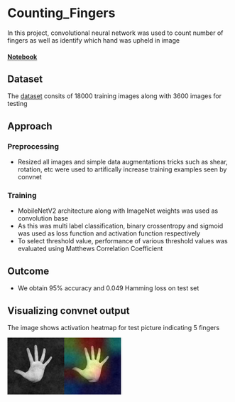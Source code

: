 # Counting_Fingers
In this project, convolutional neural network was used to count number of fingers as well as identify which hand was upheld in image
#### [Notebook](https://github.com/bhavikfirke/Counting_Fingers/blob/main/counting_fingers_github.ipynb)

	
## Dataset
The [dataset](https://www.kaggle.com/datasets/koryakinp/fingers) consits of 18000 training images along with 3600 images for testing

## Approach
### Preprocessing
- Resized all images and simple data augmentations tricks such as shear, rotation, etc were used to artifically increase training examples seen by convnet

### Training
- MobileNetV2 architecture along with ImageNet weights was used as convolution base
- As this was multi label classification, binary crossentropy and sigmoid was used as loss function and activation function respectively
- To select threshold value, performance  of various threshold values was evaluated using Matthews Correlation Coefficient

## Outcome
- We obtain 95% accuracy and 0.049 Hamming loss on test set 

## Visualizing convnet output
The image shows activation heatmap for test picture indicating 5 fingers <br>


![Activation heatmap example](https://github.com/bhavikfirke/Counting_Fingers/blob/main/GradCAM_heatmap_.png)
